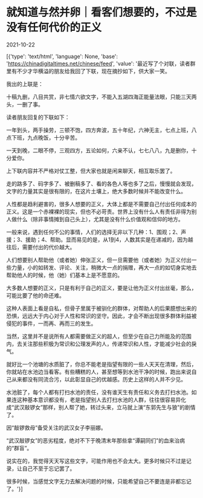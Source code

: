 # 就知道与然并卵｜看客们想要的，不过是没有任何代价的正义

2021-10-22

[{'type': 'text/html', 'language': None, 'base': 'https://chinadigitaltimes.net/chinese/feed', 'value': '最近写了个对联，读者群里有不少才华横溢的朋友给我回了下联，现在摘抄如下，供大家一笑。

我出的上联是：



十稿九删，八目共赏，非七情六欲文字，不能入五湖四海正能量法眼，只能三天两头，一删了事。



读者朋友回复的下联如下：



一年到头，两手操劳，三顿不饱，四方奔波，五十年纪，六神无主，七点上班，八点下班，九点晚饭，十分辛苦。

一天到晚，二眼不停，三观四方，五论如何，六亲不认，七七八八，九是删你，十分爱你。



上下联内容并不严格对仗工整，但大家也就是闲来聊天，相互取乐罢了。

走的路多了、码字多了、被删稿多了、看的各色人等也多了之后，慢慢就会发现，文字的力量其实是很有限的，在这片土壤上，绝大多数时候并不能改变什么。

人性都是趋利避害的，很多人想要的正义，大体上都是不需要自己付出任何成本的正义。这是一个赤裸裸的现实，但也不必苛责。世界上没有什么人有责任非得为别人做什么（除非事情摊到自己头上），尤其是没有什么价值观和信仰的地方。

一般来说，遇到任何不公的事情，人们的选择无非以下几种：1、围观；2、声援；3、援助；4、帮助。显而易见的是，从1到4，人数其实是在递减的，因为越往后，需要付出的代价越大。

人们想要别人帮助他（或者她）伸张正义，但一旦需要他（或者她）为正义付出一些力量，小的如转发、评论、关注，稍微大一点的捐赠，再大一点的如切身实地去帮助他人的时候，他（她）们基本上是不愿意的。

大多数人想要的正义，只是有利于自己的正义，要是让他为正义付出丝毫，那么，可能比要了他的命还难。

这种人表面上看是自私，但骨子里属于被驯化的群体，对帮助人的后果臆想出来的恐惧，远远大于内心对于人性和常识的坚守。因此，才会不断出现很多群体利益被侵犯的事件，一而再、再而三的发生。

当然，这里并不是说所有人都需要做正义的超人，但至少在自己力所能及的范围内，去关注那些积极为常识和公理发声的人，传递常识和人性，才能减少社会的戾气。

就好比一个池塘的水质脏了，你总不能老是指望有限的一些人天天在清理，然后，你就站在水池边当看客。有些糟糕的人，甚至想等到水池干净的时候，跑出来说自己从来都没有同流合污，以此彰显自己的优越感。历史上这样的人并不少见。

水池脏了，每个人都有打扫水池的责任，没有谁天生有责任和义务去打扫水池。如果连这种基本意识都没有，老是指望别人去打扫水池的人群，往往很容易异化成“武汉敲锣女”那样，别人帮了她，转过头来，立马就上演“东郭先生与狼”的剧情了。

因“敲锣救母”备受关注的武汉女子李丽娜。

“武汉敲锣女”的恶劣程度，绝对不下于晚清末年那些拿“谭嗣同们”的血来治病的“群盲”。

说实在的，我觉得天天写这些文字，可能作用也不会太大。更多时候只不过是记录，让自己不至于忘记罢了。

很多时候，当感觉文字无力去解决问题的时候，只能希望自己不要连是非都忘记了。'}]